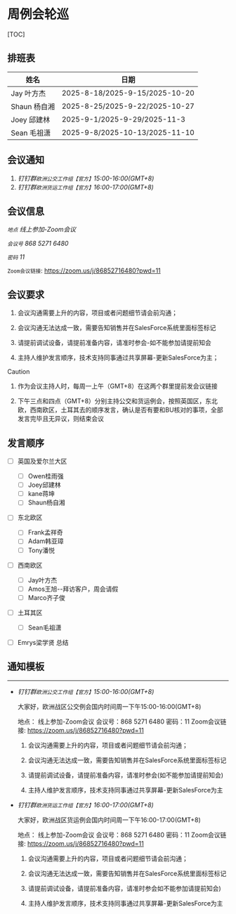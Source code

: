 

# 周例会轮巡

[TOC]

## 排班表

| 姓名         | 日期                           |
| ------------ | ------------------------------ |
| Jay 叶方杰   | 2025-8-18/2025-9-15/2025-10-20 |
| Shaun 杨自湘 | 2025-8-25/2025-9-22/2025-10-27 |
| Joey 邱建林  | 2025-9-1/2025-9-29/2025-11-3   |
| Sean 毛祖潇  | 2025-9-8/2025-10-13/2025-11-10 |



## 会议通知

1. *钉钉群`欧洲公交工作组【官方】`15:00-16:00(GMT+8)*
2. *钉钉群`欧洲货运工作组【官方】`16:00-17:00(GMT+8)*

## 会议信息

*`地点` 线上参加-Zoom会议*

*`会议号` 868 5271 6480*

*`密码` 11*

`Zoom会议链接`: https://zoom.us/j/86852716480?pwd=11

## 会议要求

1. 会议沟通需要上升的内容，项目或者问题细节请会前沟通；

2. 会议沟通无法达成一致，需要告知销售并在SalesForce系统里面标签标记

3. 请提前调试设备，请提前准备内容，请准时参会-如不能参加请提前知会

4. 主持人维护发言顺序，技术支持同事通过共享屏幕-更新SalesForce为主；

> [!CAUTION]
>
> 1. 作为会议主持人时，每周一上午（GMT+8）在这两个群里提前发会议链接
>
> 2. 下午三点和四点（GMT+8）分别主持公交和货运例会，按照英国区，东北欧，西南欧区，土耳其去的顺序发言，确认是否有要和BU核对的事项，全部发言完毕且无异议，则结束会议

## 发言顺序

- [ ] 英国及爱尔兰大区
  - [ ] Owen桂雨强
  - [ ] Joey邱建林
  - [ ] kane蒋坤
  - [ ] Shaun杨自湘
- [ ] 东北欧区
  - [ ] Frank孟祥奇
  - [ ] Adam韩亚璋
  - [ ] Tony潘悦
- [ ] 西南欧区
  - [ ] Jay叶方杰
  - [ ] Amos王旭--拜访客户，周会请假
  - [ ] Marco齐子俊
- [ ] 土耳其区
  - [ ] Sean毛祖潇
- [ ] Emrys梁学贤 总结



## 通知模板

---

- *钉钉群`欧洲公交工作组【官方】`15:00-16:00(GMT+8)*

  大家好，欧洲战区公交例会国内时间周一下午15:00-16:00(GMT+8)

  地点： 线上参加-Zoom会议
  会议号：868 5271 6480
  密码：11
  Zoom会议链接: https://zoom.us/j/86852716480?pwd=11
  
  1. 会议沟通需要上升的内容，项目或者问题细节请会前沟通；
  
  2. 会议沟通无法达成一致，需要告知销售并在SalesForce系统里面标签标记
  
  3. 请提前调试设备，请提前准备内容，请准时参会(如不能参加请提前知会)

  4. 主持人维护发言顺序，技术支持同事通过共享屏幕-更新SalesForce为主
- *钉钉群`欧洲货运工作组【官方】`16:00-17:00(GMT+8)*

  大家好，欧洲战区货运例会国内时间周一下午16:00-17:00(GMT+8)
  
  地点： 线上参加-Zoom会议
  会议号：868 5271 6480
  密码：11
  Zoom会议链接: https://zoom.us/j/86852716480?pwd=11
  
  1. 会议沟通需要上升的内容，项目或者问题细节请会前沟通；
  
  2. 会议沟通无法达成一致，需要告知销售并在SalesForce系统里面标签标记
  
  3. 请提前调试设备，请提前准备内容，请准时参会如不能参加请提前知会)
  
  4. 主持人维护发言顺序，技术支持同事通过共享屏幕-更新SalesForce为主
